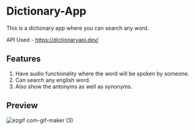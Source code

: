 # Dictionary-App
This is a dictionary app where you can search any word.

API Used - https://dictionaryapi.dev/

## Features  
1) Have audio functionality where the word will be spoken by someone.
2) Can search any english word.
3) Also show the antonyms as well as synonyms.

## Preview 

![ezgif com-gif-maker (3)](https://user-images.githubusercontent.com/72314518/137368093-c0ae8b0a-d50c-44f4-ae07-ee70dcaac815.gif) 
